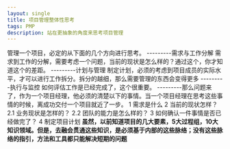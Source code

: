 ```yaml
---
layout: single
title: 项目管理整体性思考
tags: PMP
description: 站在更抽象的角度来思考项目管理
---
```

> 
管理一个项目，必定的从下面的几个方向进行思考。
---------需求与工作分解
需求到工作的分解，需要考虑一个问题，当前的现状是怎么样的？通过这个，你才知道这个的差距。
---------计划与管理
制定计划，必须的考虑到项目成员的实际水平，才可以进行工作拆分。拆分的越细，那么需要管理的东西会变得更多
---------执行与监控
如何评估工作是已经完成了，这个很重要。
---------那么问题来了，作为一个项目经理，他必须的清楚以下的事情。当一个项目经理在思考这些事情的时候，离成功交付一个项目就近了一步。
1 需求是什么
2 当前的现状怎样？
2.1 业务现状是怎样的？
2.2 团队的能力是怎么样的？
3 如何确认一件事情是否已经做完了？
4 制定项目计划
**虽然，以前知道项目的几大要素，5大过程组，10大知识领域。但是，去融会贯通这些知识，是必须基于内部的这些脉络；没有这些脉络的指引，方法和工具都只能解决短期的问题**

